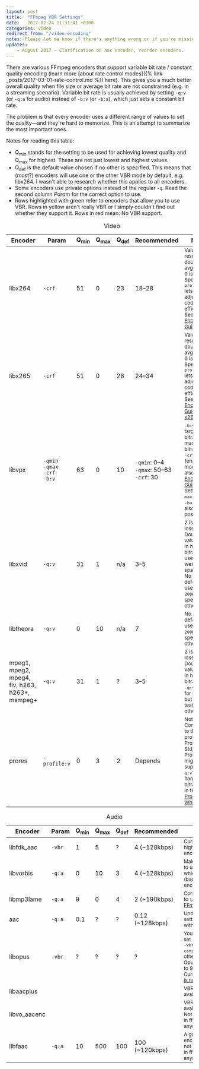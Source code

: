 ```yaml
---
layout: post
title:  "FFmpeg VBR Settings"
date:   2017-02-24 11:31:41 +0100
categories: video
redirect_from: "/video-encoding"
notes: Please let me know if there's anything wrong or if you're missing some values. Thanks to @LordNeckbeard and @evilsoup on Super User for providing additional input on this.
updates:
    - August 2017 – Clarification on aac encoder, reorder encoders.
---
```


There are various FFmpeg encoders that support variable bit rate / constant quality encoding (learn more [about rate control modes]({% link _posts/2017-03-01-rate-control.md %}) here). This gives you a much better overall quality when file size or average bit rate are not constrained (e.g. in a streaming scenario). Variable bit rate is usually achieved by setting `-q:v` (or `-q:a` for audio) instead of `-b:v` (or `-b:a`), which just sets a constant bit rate.

The problem is that every encoder uses a different range of values to set the quality—and they're hard to memorize. This is an attempt to summarize the most important ones.

Notes for reading this table:

- Q<sub>min</sub> stands for the setting to be used for achieving lowest quality and Q<sub>max</sub> for highest. These are not just lowest and highest values.
- Q<sub>def</sub> is the default value chosen if no other is specified. This means that (most?) encoders will use one or the other VBR mode by default, e.g. libx264. I wasn't able to research whether this applies to all encoders.
- Some encoders use private options instead of the regular <code>-q</code>. Read the second column *Param* for the correct option to use.
- Rows highlighted with green refer to encoders that allow you to use VBR. Rows in yellow aren't really VBR or I simply couldn't find out whether they support it. Rows in red mean: No VBR support.

<table class="table table-bordered">
<caption>Video</caption>
<thead>
   <tr>
      <th width="70px">Encoder</th>
      <th width="20px">Param</th>
      <th width="20px">Q<sub>min</sub></th>
      <th width="20px">Q<sub>max</sub></th>
      <th width="20px">Q<sub>def</sub></th>
      <th width="70px">Recommended</th>
      <th width="240px">Notes</th>
   </tr>
 </thead>
 <tbody>
   <tr class="success">
      <td>libx264</td>
      <td><code>-crf</code></td>
      <td>51</td>
      <td>0</td>
      <td>23</td>
      <td>18–28</td>
      <td><small>Values of &plusmn;6 result in double/half avg. bitrate. 0 is lossless.<br/>
                              Specifying <code>-profile:v</code> lets you adjust coding efficiency. See <a href="http://trac.ffmpeg.org/wiki/Encode/H.264">H.264 Encoding Guide</a>.</small>
      </td>
   </tr>
   <tr class="success">
      <td>libx265</td>
      <td><code>-crf</code></td>
      <td>51</td>
      <td>0</td>
      <td>28</td>
      <td>24–34</td>
      <td><small>Values of &plusmn;6 result in double/half avg. bitrate. 0 is lossless.<br/>
                              Specifying <code>-profile:v</code> lets you adjust coding efficiency. See <a href="http://trac.ffmpeg.org/wiki/Encode/H.265">H.265 Encoding Guide</a> and <a href="http://x265.readthedocs.org/en/default/cli.html#quality-rate-control-and-rate-distortion-options">x265 docs</a>.</small>
      </td>
   </tr>
   <tr class="success">
      <td>libvpx</td>
      <td><code>-qmin</code><br><code>-qmax</code><br>
        <code>-crf</code><br><code>-b:v</code>
      </td>
      <td>63</td>
      <td>0</td>
      <td>10</td>
      <td><code>-qmin</code>: 0–4<br><code>-qmax</code>: 50–63<br><code>-crf</code>: 30</td>
      <td>
        <small><code>-b:v</code> sets target bitrate, or maximum bitrate when <code>-crf</code> is set (enables CQ mode). See also <a href="http://trac.ffmpeg.org/wiki/Encode/VP9">VP9 Encoding Guide</a>. Setting <code>-maxrate</code> and <code>-bufsize</code> is also possible.<br/>
        </small>
      </td>
   </tr>
    <tr class="success">
      <td>libxvid</td>
      <td><code>-q:v</code></td>
      <td>31</td>
      <td>1</td>
      <td>n/a</td>
      <td>3–5</td>
      <td><small>2 is visually lossless. Doubling the value results in half the bitrate. Don't use 1, as it wastes space.<br>No VBR by default—it uses <code>-b:v 200K</code> unless specified otherwise.</small></td>
   </tr>
   <tr class="success">
      <td>libtheora</td>
      <td><code>-q:v</code></td>
      <td>0</td>
      <td>10</td>
      <td>n/a</td>
      <td>7</td>
      <td><small>No VBR by default—it uses <code>-b:v 200K</code> unless specified otherwise.</small></td>
   </tr>
   <tr class="warning">
      <td>mpeg1, mpeg2, mpeg4, flv, h263, h263+, msmpeg+</td>
      <td><code>-q:v</code></td>
      <td>31</td>
      <td>1</td>
      <td>?</td>
      <td>3–5</td>
      <td><small>2 is visually lossless. Doubling the value results in half the bitrate.<br>
      <code>-q:v</code> works for mpeg4, but haven't tested others.</small></td>
   </tr>
   <tr class="warning">
      <td>prores</td>
      <td><code>-profile:v</code></td>
      <td>0</td>
      <td>3</td>
      <td>2</td>
      <td>Depends</td>
      <td><small>Not VBR. Corresponds to the profiles Proxy, LT, Std, HQ.<br>
                              ProRes might support <code>-q:v</code>?<br>
                              Target bitrates are in the <a href="http://images.apple.com/support/finalcutpro/docs/Apple-ProRes-White-Paper-July-2009.pdf">ProRes Whitepaper</a>.</small>
      </td>
   </tr>
</tbody>
</table>
<table class="table table-striped table-bordered table-hover">
<caption>Audio</caption>
<thead>
   <tr>
      <th width="70px">Encoder</th>
      <th width="20px">Param</th>
      <th width="20px">Q<sub>min</sub></th>
      <th width="20px">Q<sub>max</sub></th>
      <th width="20px">Q<sub>def</sub></th>
      <th width="70px">Recommended</th>
      <th width="240px">Notes</th>
   </tr>
 </thead>
 <tbody>
   <tr class="success">
      <td>libfdk_aac</td>
      <td><code>-vbr</code></td>
      <td>1</td>
      <td>5</td>
      <td>?</td>
      <td>4 (~128kbps)</td>
      <td><small>Currently the highest quality encoder.</small></td>
   </tr>
   <tr class="success">
      <td>libvorbis</td>
      <td><code>-q:a</code></td>
      <td>0</td>
      <td>10</td>
      <td>3</td>
      <td>4 (~128kbps)</td>
      <td><small>Make sure not to use <code>vorbis</code>, which is the (bad) internal encoder.</small></td>
   </tr>
   <tr class="success">
      <td>libmp3lame</td>
      <td><code>-q:a</code></td>
      <td>9</td>
      <td>0</td>
      <td>4</td>
      <td>2 (~190kbps)</td>
      <td><small>Corresponds to <code>lame -V</code>. See <a href="http://ffmpeg.org/trac/ffmpeg/wiki/Encoding%20VBR%20(Variable%20Bit%20Rate)%20mp3%20audio">FFmpeg Wiki</a>.</small></td>
   </tr>
   <tr class="warning">
      <td>aac</td>
      <td><code>-q:a</code></td>
      <td>0.1</td>
      <td>?</td>
      <td>?</td>
      <td>0.12 (~128kbps)</td>
      <td><small>Undocumented setting, use with caution.</small></td>
   </tr>
   <tr class="warning">
      <td>libopus</td>
      <td><code>-vbr</code></td>
      <td>?</td>
      <td>?</td>
      <td>?</td>
      <td>?</td>
      <td><small>You need to set <code>-vbr on</code> or <code>-vbr constrained</code>, otherwise
          Opus defaults to 96 kBit/s. Currently VBR <a href="http://ffmpeg-users.933282.n4.nabble.com/VBR-Encoding-with-libopus-td4657230.html">is not working</a>.</small></td>
   </tr>
   <tr class="warning">
      <td>libaacplus</td>
      <td></td>
      <td></td>
      <td></td>
      <td></td>
      <td></td>
      <td><small>VBR not available?</small></td>
   </tr>
   <tr class="error">
      <td>libvo_aacenc</td>
      <td></td>
      <td></td>
      <td></td>
      <td></td>
      <td></td>
      <td><small>VBR not available.<br/>Not supported in ffmpeg anymore.</small></td>
   </tr>
   <tr class="error">
      <td>libfaac</td>
      <td><code>-q:a</code></td>
      <td>10</td>
      <td>500</td>
      <td>100</td>
      <td>100 (~120kbps)</td>
      <td><small>A good quality encoder, but not supported in ffmpeg anymore.</small></td>
   </tr>
 </tbody>
</table>